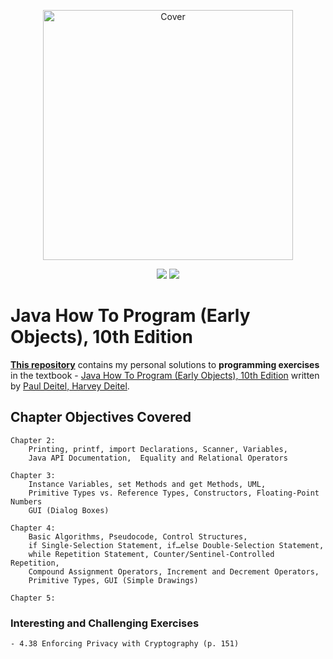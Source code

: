 <p align="center">
  <a href="https://www.pearson.com/us/higher-education/product/Deitel-Java-How-To-Program-Early-Objects-10th-Edition/9780133807806.html">
    <img src="https://www.pearsonhighered.com/assets/bigcovers/0/1/3/3/0133807800.jpg" height="400" title="Cover" alt="Cover">
  </a>
</p>
<p align="center">
<img src="https://img.shields.io/badge/In%20Progress-Chapter5-orange.svg" />
  <img src="https://img.shields.io/badge/Made%20With-Java 8/11-green.svg" />
</p>



# Java How To Program (Early Objects), 10th Edition
**[This repository](https://github.com/Alex-Golub/Java-How-to-Program-10Edition-Early-Objects-Solutions)** 
contains my personal solutions to **programming exercises** in the textbook - 
[Java How To Program (Early Objects), 10th Edition](https://www.pearson.com/us/higher-education/product/Deitel-Java-How-To-Program-Early-Objects-10th-Edition/9780133807806.html) 
written by [Paul Deitel, Harvey Deitel](https://media.pearsoncmg.com/bc/abp/cs-resources/products/series.html#series,series=Deitel).

## Chapter Objectives Covered
    Chapter 2:
        Printing, printf, import Declarations, Scanner, Variables, 
        Java API Documentation,  Equality and Relational Operators
        
    Chapter 3:
        Instance Variables, set Methods and get Methods, UML, 
        Primitive Types vs. Reference Types, Constructors, Floating-Point Numbers
        GUI (Dialog Boxes)
        
    Chapter 4:
        Basic Algorithms, Pseudocode, Control Structures, 
        if Single-Selection Statement, if…else Double-Selection Statement,
        while Repetition Statement, Counter/Sentinel-Controlled Repetition,
        Compound Assignment Operators, Increment and Decrement Operators,
        Primitive Types, GUI (Simple Drawings)
        
    Chapter 5:

### Interesting and Challenging Exercises
    - 4.38 Enforcing Privacy with Cryptography (p. 151)

   